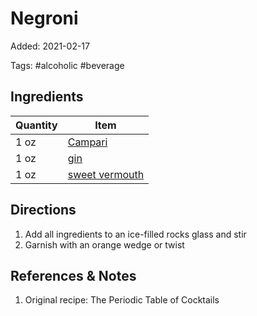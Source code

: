 # Negroni

Added: 2021-02-17

Tags: #alcoholic #beverage

## Ingredients

| Quantity | Item                                          |
| -------- | --------------------------------------------- |
| 1 oz     | [Campari](../_ingredients/campari.md)         |
| 1 oz     | [gin](../_ingredients/gin.md)                 |
| 1 oz     | [sweet vermouth](../_ingredients/vermouth.md) |

## Directions

1. Add all ingredients to an ice-filled rocks glass and stir
2. Garnish with an orange wedge or twist

## References & Notes

1. Original recipe: The Periodic Table of Cocktails
